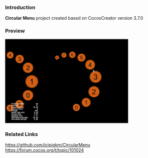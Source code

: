 ### Introduction
**Circular Menu** project created based on CocosCreator version 3.7.0

### Preview
![image](../../../gif/202201/2022012053.gif)

### Related Links
https://github.com/icipiqkm/CircularMenu    
https://forum.cocos.org/t/topic/101024